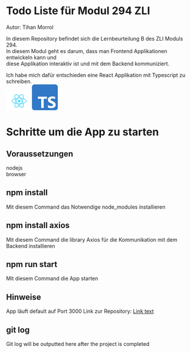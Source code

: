 # Todo Liste für Modul 294 ZLI

Autor: Tihan Morrol  

In diesem Repository befindet sich die Lernbeurteilung B des ZLI Moduls 294.  
In diesem Modul geht es darum, dass man Frontend Applikationen entwickeln kann und  
diese Applikation interaktiv ist und mit dem Backend kommuniziert.  

Ich habe mich dafür entschieden eine React Applikation mit Typescript zu schreiben.  
<img src="/src/images/logo.svg" width="70px" alt="react logo"><img src="/src/images/ts_logo.png" width="70px" alt="typescript logo">

# Schritte um die App zu starten  

## Voraussetzungen

nodejs  
browser  

## npm install  

Mit diesem Command das Notwendige node_modules installieren  

## npm install axios  

Mit diesem Command die library Axios für die Kommunikation mit dem Backend installieren  

## npm run start  

Mit diesem Command die App starten  

## Hinweise  

App läuft default auf Port 3000
Link zur Repository: [Link text](https://github.com/TihanMo/M294_LBB)

## git log  

Git log will be outputted here after the project is completed

